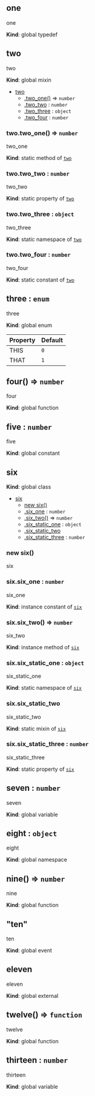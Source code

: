 <a name="one"></a>
## one
one

**Kind**: global typedef


<a name="two"></a>
## two
two

**Kind**: global mixin  

* [two](#two)
    * [.two_one()](#two.two_one) ⇒ `number`
    * [.two_two](#two.two_two) : `number`
    * [.two_three](#two.two_three) : `object`
    * [.two_four](#two.two_four) : `number`


<a name="two.two_one"></a>
### two.two_one() ⇒ `number`
two_one

**Kind**: static method of [`two`](#two)


<a name="two.two_two"></a>
### two.two_two : `number`
two_two

**Kind**: static property of [`two`](#two)


<a name="two.two_three"></a>
### two.two_three : `object`
two_three

**Kind**: static namespace of [`two`](#two)


<a name="two.two_four"></a>
### two.two_four : `number`
two_four

**Kind**: static constant of [`two`](#two)


<a name="three"></a>
## three : `enum`
three

**Kind**: global enum  

| Property | Default |
| -------- | ------- |
| THIS     | `0`     |
| THAT     | `1`     |


<a name="four"></a>
## four() ⇒ `number`
four

**Kind**: global function


<a name="five"></a>
## five : `number`
five

**Kind**: global constant


<a name="six"></a>
## six
**Kind**: global class  

* [six](#six)
    * [new six()](#new_six_new)
    * [.six_one](#six+six_one) : `number`
    * [.six_two()](#six+six_two) ⇒ `number`
    * [.six_static_one](#six.six_static_one) : `object`
    * [.six_static_two](#six.six_static_two)
    * [.six_static_three](#six.six_static_three) : `number`


<a name="new_six_new"></a>
### new six()
six


<a name="six+six_one"></a>
### six.six_one : `number`
six_one

**Kind**: instance constant of [`six`](#six)


<a name="six+six_two"></a>
### six.six_two() ⇒ `number`
six_two

**Kind**: instance method of [`six`](#six)


<a name="six.six_static_one"></a>
### six.six_static_one : `object`
six_static_one

**Kind**: static namespace of [`six`](#six)


<a name="six.six_static_two"></a>
### six.six_static_two
six_static_two

**Kind**: static mixin of [`six`](#six)


<a name="six.six_static_three"></a>
### six.six_static_three : `number`
six_static_three

**Kind**: static property of [`six`](#six)


<a name="seven"></a>
## seven : `number`
seven

**Kind**: global variable


<a name="eight"></a>
## eight : `object`
eight

**Kind**: global namespace


<a name="nine"></a>
## nine() ⇒ `number`
nine

**Kind**: global function


<a name="event_ten"></a>
## "ten"
ten

**Kind**: global event


<a name="external_eleven"></a>
## eleven
eleven

**Kind**: global external


<a name="twelve"></a>
## twelve() ⇒ `function`
twelve

**Kind**: global function


<a name="thirteen"></a>
## thirteen : `number`
thirteen

**Kind**: global variable


